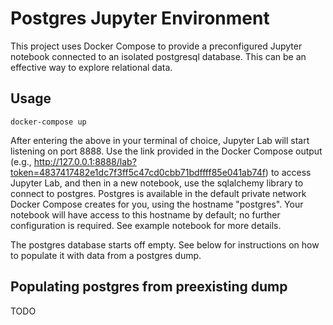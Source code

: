 # Postgres Jupyter Environment

This project uses Docker Compose to provide a preconfigured Jupyter notebook
connected to an isolated postgresql database. This can be an effective way to
explore relational data.

## Usage

    docker-compose up

After entering the above in your terminal of choice, Jupyter Lab will start
listening on port 8888. Use the link provided in the Docker Compose output
(e.g., http://127.0.0.1:8888/lab?token=4837417482e1dc7f3ff5c47cd0cbb71bdffff85e041ab74f) to access Jupyter Lab,
and then in a new notebook, use the sqlalchemy library to connect to
postgres. Postgres is available in the default private network Docker Compose
creates for you, using the hostname "postgres". Your notebook will have
access to this hostname by default; no further configuration is required. See
example notebook for more details.

The postgres database starts off empty. See below for instructions on how to
populate it with data from a postgres dump.

## Populating postgres from preexisting dump

TODO
